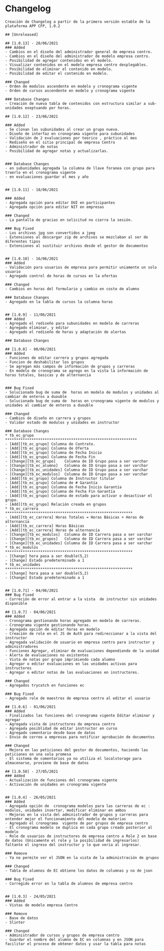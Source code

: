 # Changelog

    Creación de Changelog a partir de la primera versión estable de la plataforma APP CFP, 1.0.2

    ## [Unreleased]

    ## [1.0.13] - 28/06/2021
    ### Added
    - Cambios en el diseño del administrador general de empresa centro.
    - Cambios en el diseño del administrador de modelo empresa centro.
    - Posibilidad de agregar contenidos en el modelo.
    - Visualizar contenidos en el modelo empresa centro desplegables.
    - Posibilidad de eliminar el contenido en modelo.
    - Posibilidad de editar el contenido en modelo.

    ### Changed
    - Orden de modulos ascendente en modelo y cronograma vigente
    - Orden de cursos ascendente en modelo y cronograma vigente

    ### Database Changes
    - Creación de nueva tabla de contenidos con estructura similar a sub-unidades exeptuando por horas.

    ## [1.0.12] - 23/06/2021

    ### Added
    - Se clonan las subunidades al crear un grupo nuevo.
    - Diseño de interfaz en cronograma vigente para subunidades
    - Validación de 2 evaluaciones por teorico , práctico al mes
    - Rediseño en el sitio principal de empresa Centro
    - Administrador de notas 
    - Posibilidad de agregar notas y actualizarlas.


    ### Database Changes
    - en subunidades agregada la columna de llave foranea con grupo para traerlo en el cronograma vigente
    - en evaluaciones guardar el mes y año

    
    ## [1.0.11] - 18/06/2021
    
    ### Added
    - Agregada opción para editar DUI en participantes
    - Agregada opción para editar NIT en empresas

    ### Changed
    - La pantalla de gracias en solicitud no cierra la sesión.

    ### Bug Fixed
    - Los archivos jpg son convertidos a jpeg
    - Extensiones al descargar zip de archivos se mezclaban al ser de diferentes tipos
    - Extensiones al sustituir archivos desde el gestor de documentos


    ## [1.0.10] - 16/06/2021
    ### Added
    - Validación para usuarios de empresa para permitir uniamente un solo usuario
    - Agregado control de horas de cursos en la ofertas

    ### Changed
    - Cambios en horas del formulario y cambio en costo de alumno

    ### Database Changes
    - Agregado en la tabla de cursos la columna horas
    

    ## [1.0.9] - 11/06/2021
    ### Added
    - Agregado el rediseño para subunidades en modelo de carreras
    - Agregado eliminar, y editar 
    - Agregado el rediseño de horas y adaptación de alertas
    
    ### Database Changes

    ## [1.0.8] - 08/06/2021
    ### Added
    - Funciones de editar carrera y grupos agregada
    - Funcion de deshabilitar los grupos
    - Se agregan más campos de información de grupos y carreras
    - En modelo de cronograma se agrego en la vista la información de horas totales, basicas y de alternancia


    ### Bug Fixed
    - Solucionado bug de suma de  horas en modelo de modulos y unidades al cambiar de enteros a duouble
    - Solucionado bug de suma de  horas en cronograma vigente de modulos y unidades al cambiar de enteros a duouble

    ### Changed
    - Cambios de diseño en carrera y grupos
    - Validar estado de modulos y unidades en instructor

    ### Database Changes
    * tb_ec_grupo ************************************************************
    - [Add][tb_ec_grupo] Columna de Contrato.
    - [Add][tb_ec_grupo] Columna de Oferta
    - [Add][tb_ec_grupo] Columna de Fecha Inicio
    - [Add][tb_ec_grupo] Columna de Fecha Fin
    - [Change][tb_ec_grupo]    Columna de ID Grupo pasa a ser varchar
    - [Change][tb_ec_alumno]   Columna de ID Grupo pasa a ser varchar
    - [Change][tb_ec_unidades] Columna de ID Grupo pasa a ser varchar
    - [Change][tb_ec_modulos]  Columna de ID Grupo pasa a ser varchar
    - [Add][tb_ec_grupo] Columna de Instructor titular
    - [Add][tb_ec_grupo] Columna de # Garantía
    - [Add][tb_ec_grupo] Columna de Fecha Inicio Garantía
    - [Add][tb_ec_grupo] Columna de Fecha Fin Garantía
    - [Add][tb_ec_grupo] Columna de estado para activar o desactivar el grupo.
    - [Add][tb_ec_grupo] Relación creada en grupos
    * tb_ec_carrera **********************************************************
    - [Add][tb_ec_carrera] Horas Totales = Horas Básicas + Horas de alternancía
    - [Add][tb_ec_carrera] Horas Básicas
    - [Add][tb_ec_carrera] Horas de alternancía
    - [Change][tb_ec_modulos]  Columna de ID Carrera pasa a ser varchar
    - [Change][tb_ec_grupos]   Columna de ID Carrera pasa a ser varchar
    - [Change][tb_ec_unidades] Columna de ID Carrera pasa a ser varchar
    * tb_ec_modulos **********************************************************
    - [Change] hora pasa a ser double(5,2)
    - [Change] Estado predeterminado a 1
    * tb_ec_unidades **********************************************************
    - [Change] hora pasa a ser double(5,2)
    - [Change] Estado predeterminado a 1


    ## [1.0.71] - 04/06/2021
    ### Bug Fixed
    - Correción de error al entrar a la vista  de instructor sin unidades disponible

    ## [1.0.7] - 04/06/2021
    ### Added
    - Cronograma gestionando horas agregado en modelo de carreras.
    - Cronograma vigente gestionando horas.
    - Agregada opción de editar horas en modelo
    - Creación de role en el JS de Auth para redireccionar a la vista del instructor
    - Agregada validación de usuario en empresa centro para instructor y administradores
    - Funciones Agregar, eliminar de evaluaciones dependiendo de la unidad
    - Alerta de evaluaciones no existentes
    - Vista de notas por grupo imprimiendo cada alumno
    - Agregar o editar evaluaciones en las unidades activas para instructores
    - Agregar o editar notas de las evaluaciones en instructores.

    ### Changed
    - Agregados trycatch en funciones ec

    ### Bug Fixed
    - Agregado role de maestros de empresa centro al editar el usuario

    ## [1.0.6] - 01/06/2021
    ### Added
    - Finalizados las funciones del cronograma vigente Editar eliminar y agregar
    - Agregada vista de instructores de empresa centro
    - Agregada posiblidad de editar instructor en curso
    - Agregado comentario desde base de datos
    - Envio de correo a empresas para notificar aprobación de documentos

    ### Changed
    - Mejora en las peticiones del gestor de documentos, haciendo las peticiones en una sola promesa
    - El sistema de comentarios ya no utiliza el localstorage para almacenarse, proviene de base de datos

    ## [1.0.50] - 27/05/2021
    ### Added
    - Actualización de funciones del cronograma vigente
    - Activación de unidades en cronograma vigente


    ## [1.0.4] - 26/05/2021
    ### Added
    - Agregada opción de  cronograma modelos para las carreras de ec : modulos, unidades insertar, modificar eliminar en ambos
    - Mejoras en la vista del administrador de grupos y carreras para entender mejor el funcionamiento del modelo de materias
    - Agregado el cronograma  vigente de por grupos de empresa centro
    - El cronograma modelo se duplica en cada grupo creado posterior al modelo
    - Role de usuarios de instructores de empresa centro a Role 2 en base de datos (Unicamente el role y la posibilidad de ingresarlos)
    faltante el ingreso del instructor y lo que veria al ingresar.

    ### Remove
    - Ya no permite ver el JSON en la vista de la administración de grupos

    ### Changed
    - Tabla de alumnos de EC obtiene los datos de columnas y no de json

    ### Bug Fixed
    - Corregido error en la tabla de alumnos de empresa centro


    ## [1.0.3] - 24/05/2021
    ### Added
    - Vistas de modelo empresa Centro

    ### Remove
    - Base de datos
    - Slinter

    ### Changed
    - Administrador de cursos y grupos de empresa centro
    - Guardar el nombre del alumno de EC en columnas y en JSON para facilitar el proceso de obtener datos y usar la tabla para notas
